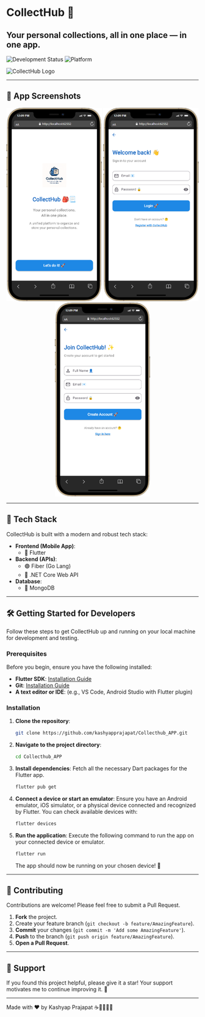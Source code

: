 # CollectHub 🎒

## Your personal collections, all in one place — in one app.

![Development Status](https://img.shields.io/badge/Status-Under%20Development-orange?style=for-the-badge) ![Platform](https://img.shields.io/badge/Platform-Mobile-blue?style=for-the-badge)

<img src="https://res.cloudinary.com/dpf5bkafv/image/upload/v1756207961/Logo_aktvuj.png" alt="CollectHub Logo" width="200"/>

---

## 📱 App Screenshots

<div align="center">
  <img src="./DemoImages/Introscreen.png" alt="Intro Screen" width="250"/>
  <img src="./DemoImages/Loginscreen.png" alt="Login Screen" width="250"/>
  <img src="./DemoImages/registrationscreen.png" alt="Register Screen" width="250"/>
</div>

---

## 🚀 Tech Stack

CollectHub is built with a modern and robust tech stack:

*   **Frontend (Mobile App)**:
    *   💙 Flutter
*   **Backend (APIs)**:
    *   🟣 Fiber (Go Lang) 
    *   💚 .NET Core Web API
*   **Database**:
    *   🍃 MongoDB

---

## 🛠️ Getting Started for Developers

Follow these steps to get CollectHub up and running on your local machine for development and testing.

### Prerequisites

Before you begin, ensure you have the following installed:

*   **Flutter SDK**: [Installation Guide](https://flutter.dev/docs/get-started/install)
*   **Git**: [Installation Guide](https://git-scm.com/book/en/v2/Getting-Started-Installing-Git)
*   **A text editor or IDE**: (e.g., VS Code, Android Studio with Flutter plugin)

### Installation

1.  **Clone the repository**:
    ```bash
    git clone https://github.com/kashyapprajapat/Collecthub_APP.git
    ```

2.  **Navigate to the project directory**:
    ```bash
    cd Collecthub_APP
    ```

3.  **Install dependencies**:
    Fetch all the necessary Dart packages for the Flutter app.
    ```bash
    flutter pub get
    ```

4.  **Connect a device or start an emulator**:
    Ensure you have an Android emulator, iOS simulator, or a physical device connected and recognized by Flutter.
    You can check available devices with:
    ```bash
    flutter devices
    ```

5.  **Run the application**:
    Execute the following command to run the app on your connected device or emulator.
    ```bash
    flutter run
    ```
    The app should now be running on your chosen device! 🎉

---

## 🤝 Contributing

Contributions are welcome! Please feel free to submit a Pull Request.

1.  **Fork** the project.
2.  Create your feature branch (`git checkout -b feature/AmazingFeature`).
3.  **Commit** your changes (`git commit -m 'Add some AmazingFeature'`).
4.  **Push** to the branch (`git push origin feature/AmazingFeature`).
5.  **Open a Pull Request**.

---

## 🌟 Support

If you found this project helpful, please give it a star! Your support motivates me to continue improving it. 🌟

---

Made with ❤️ by Kashyap Prajapat ☕👨🏻‍💻🧋